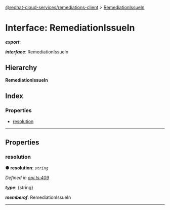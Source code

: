 [@redhat-cloud-services/remediations-client](../README.md) > [RemediationIssueIn](../interfaces/remediationissuein.md)

# Interface: RemediationIssueIn

*__export__*: 

*__interface__*: RemediationIssueIn

## Hierarchy

**RemediationIssueIn**

## Index

### Properties

* [resolution](remediationissuein.md#resolution)

---

## Properties

<a id="resolution"></a>

###  resolution

**● resolution**: *`string`*

*Defined in [api.ts:409](https://github.com/RedHatInsights/javascript-clients/blob/master/packages/remediations/api.ts#L409)*

*__type__*: {string}

*__memberof__*: RemediationIssueIn

___

